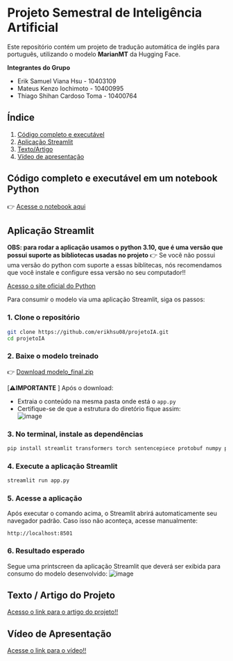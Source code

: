 # Projeto Semestral de Inteligência Artificial

Este repositório contém um projeto de tradução automática de inglês para português, utilizando o modelo **MarianMT** da Hugging Face.

**Integrantes do Grupo**
- Erik Samuel Viana Hsu - 10403109
- Mateus Kenzo Iochimoto - 10400995
- Thiago Shihan Cardoso Toma - 10400764

## Índice
1. [Código completo e executável](#Código-completo-e-executável-em-um-notebook-Python)
2. [Aplicação Streamlit](#Aplicação-Streamlit)
3. [Texto/Artigo](#texto--artigo-do-projeto)
4. [Vídeo de apresentação](#Vídeo-de-Apresentação)

## Código completo e executável em um notebook Python

👉 [Acesse o notebook aqui](Projeto_IA.ipynb)

##  Aplicação Streamlit

**OBS: para rodar a aplicação usamos o python 3.10, que é uma versão que possui suporte as bibliotecas usadas no projeto**
👉 Se você não possui uma versão do python com suporte a essas biblitecas, nós recomendamos que você instale e configure essa versão no seu computador!!

[Acesso o site oficial do Python](https://www.python.org/downloads/release/python-3100/)

Para consumir o modelo via uma aplicação Streamlit, siga os passos:

### 1. Clone o repositório

```bash
git clone https://github.com/erikhsu08/projetoIA.git
cd projetoIA
```

### 2. Baixe o modelo treinado
👉 [Download modelo_final.zip](https://drive.google.com/file/d/1NyLsw22E6XrfyftoYIfC9zzd3Y3btcXt/view?usp=sharing)

[⚠️**IMPORTANTE** ] Após o download:
 - Extraia o conteúdo na mesma pasta onde está o `app.py`
 - Certifique-se de que a estrutura do diretório fique assim:  
![image](https://github.com/user-attachments/assets/c822ff1e-4bde-4271-8b32-f92e67a6e1ef)

### 3. No terminal, instale as dependências

```bash
pip install streamlit transformers torch sentencepiece protobuf numpy pillow
```

### 4. Execute a aplicação Streamlit

```bash
streamlit run app.py
```

### 5. Acesse a aplicação

Após executar o comando acima, o Streamlit abrirá automaticamente seu navegador padrão. Caso isso não aconteça, acesse manualmente:

```
http://localhost:8501
```

### 6. Resultado esperado
Segue uma printscreen da aplicação Streamlit que deverá ser exibida para consumo do modelo desenvolvido:
![image](https://github.com/user-attachments/assets/9631e39b-a201-4e3b-9263-93850773add1)



## Texto / Artigo do Projeto

[Acesso o link para o artigo do projeto!!](https://docs.google.com/document/d/1DYdHE_ONzrDVHjv4vHvMwX7NmycGEmOJ-vY0FbZKVSY/edit?usp=sharing)
## Vídeo de Apresentação

[Acesse o link para o vídeo!!](https://www.youtube.com/watch?v=6DFBNSNQ4wY)
